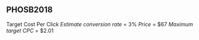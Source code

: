 <!-- TITLE: Google Ads -->

## PHOSB2018
Target Cost Per Click
*Estimate conversion rate* = 3%
*Price* = $67
*Maximum target CPC* = $2.01




